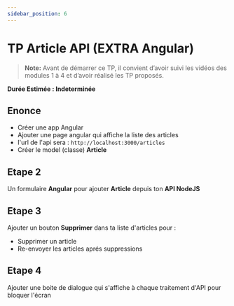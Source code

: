 ```yaml
---
sidebar_position: 6
---
```


# TP Article API (EXTRA Angular)

> **Note:** Avant de démarrer ce TP, il convient d’avoir suivi les vidéos des modules 1 à 4 et d’avoir réalisé les TP proposés.

**Durée Estimée : Indeterminée**

## Enonce

- Créer une app Angular
- Ajouter une page angular qui affiche la liste des articles
- l'url de l'api sera : `http://localhost:3000/articles`
- Créer le model (classe) **Article**

## Etape 2

Un formulaire **Angular** pour ajouter **Article** depuis ton **API NodeJS**

## Etape 3

Ajouter un bouton **Supprimer** dans ta liste d'articles pour :
- Supprimer un article
- Re-envoyer les articles aprés suppressions


## Etape 4

Ajouter une boite de dialogue qui s'affiche à chaque traitement d'API pour bloquer l'écran
